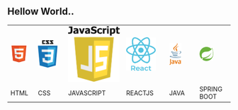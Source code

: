 <!-- - 👋 Hi, I’m @GitUserVivek
- 👀 Interested To learn Programming Languages 
- 💻 Looking For Job Opportunity
 -->   

   
## Hellow World.. 

  <p align="center" text-align="center">  
 <table align="center">
  <tr>
   <td> <img  height="80%" width="80%"  src="https://github.com/GitUserVivek/GitUserVivek/blob/main/html.png" />  </td>
   <td> <img  height="100%" width="80%"  src="https://github.com/GitUserVivek/GitUserVivek/blob/main/css.png" /> </td>
   <td> <img  height="100%" width="100%"  src="https://github.com/GitUserVivek/GitUserVivek/blob/main/javascript.png" /> </td>
   <td>  <img  height="90%" width="80%"  src="https://github.com/GitUserVivek/GitUserVivek/blob/main/react.png" /> </td>
   <td>  <img  height="80%" width="50%"  src="https://github.com/GitUserVivek/GitUserVivek/blob/main/java.png" />  </td>
   <td>  <img  height="80%" width="50%"  src="https://github.com/GitUserVivek/GitUserVivek/blob/main/spring.png" />  </td>
  </tr> 
  <tr>
   <td>HTML </td>
   <td> CSS</td>
   <td> JAVASCRIPT</td>
   <td> REACTJS </td>
   <td> JAVA</td>
   <td> SPRING BOOT</td>
  </tr>
  </table>
</p>
